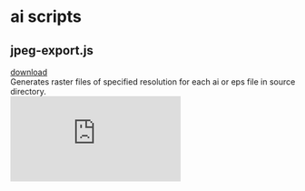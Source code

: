 # ai scripts

## jpeg-export.js
[download](https://https://raw.githubusercontent.com/shvendala/ai-scripts/master/assets/jpeg-export.js)   
Generates raster files of specified resolution for each ai or eps file in source directory.   
![screenshot](https://https://raw.githubusercontent.com/shvendala/ai-scripts/master/assets/jpeg-export.js)   

